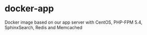 # docker-app
Docker image based on our app server with CentOS, PHP-FPM 5.4, SphinxSearch, Redis and Memcached
